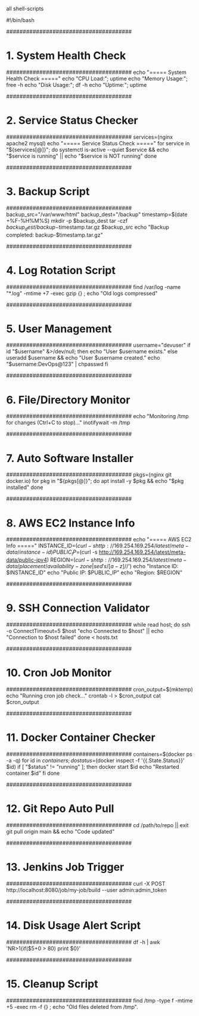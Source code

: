 all shell-scripts

#!/bin/bash

######################################
# 1. System Health Check
######################################
echo "===== System Health Check ====="
echo "CPU Load:"; uptime
echo "Memory Usage:"; free -h
echo "Disk Usage:"; df -h
echo "Uptime:"; uptime


######################################
# 2. Service Status Checker
######################################
services=(nginx apache2 mysql)
echo "===== Service Status Check ====="
for service in "${services[@]}"; do
    systemctl is-active --quiet $service && 
    echo "$service is running" || 
    echo "$service is NOT running"
done


######################################
# 3. Backup Script
######################################
backup_src="/var/www/html"
backup_dest="/backup"
timestamp=$(date +%F-%H%M%S)
mkdir -p $backup_dest
tar -czf $backup_dest/backup-$timestamp.tar.gz $backup_src
echo "Backup completed: backup-$timestamp.tar.gz"


######################################
# 4. Log Rotation Script
######################################
find /var/log -name "*.log" -mtime +7 -exec gzip {} \;
echo "Old logs compressed"


######################################
# 5. User Management
######################################
username="devuser"
if id "$username" &>/dev/null; then
    echo "User $username exists."
else
    useradd $username && echo "User $username created."
    echo "$username:DevOps@123" | chpasswd
fi


######################################
# 6. File/Directory Monitor
######################################
echo "Monitoring /tmp for changes (Ctrl+C to stop)..."
inotifywait -m /tmp


######################################
# 7. Auto Software Installer
######################################
pkgs=(nginx git docker.io)
for pkg in "${pkgs[@]}"; do
    apt install -y $pkg && echo "$pkg installed"
done


######################################
# 8. AWS EC2 Instance Info
######################################
echo "===== AWS EC2 Info ====="
INSTANCE_ID=$(curl -s http://169.254.169.254/latest/meta-data/instance-id)
PUBLIC_IP=$(curl -s http://169.254.169.254/latest/meta-data/public-ipv4)
REGION=$(curl -s http://169.254.169.254/latest/meta-data/placement/availability-zone | sed 's/[a-z]$//')
echo "Instance ID: $INSTANCE_ID"
echo "Public IP: $PUBLIC_IP"
echo "Region: $REGION"


######################################
# 9. SSH Connection Validator
######################################
while read host; do
    ssh -o ConnectTimeout=5 $host "echo Connected to $host" || echo "Connection to $host failed"
done < hosts.txt


######################################
# 10. Cron Job Monitor
######################################
cron_output=$(mktemp)
echo "Running cron job check..."
crontab -l > $cron_output
cat $cron_output


######################################
# 11. Docker Container Checker
######################################
containers=$(docker ps -a -q)
for id in $containers; do
    status=$(docker inspect -f '{{.State.Status}}' $id)
    if [ "$status" != "running" ]; then
        docker start $id
        echo "Restarted container $id"
    fi
done


######################################
# 12. Git Repo Auto Pull
######################################
cd /path/to/repo || exit
git pull origin main && echo "Code updated"


######################################
# 13. Jenkins Job Trigger
######################################
curl -X POST http://localhost:8080/job/my-job/build --user admin:admin_token


######################################
# 14. Disk Usage Alert Script
######################################
df -h | awk 'NR>1{if($5+0 > 80) print $0}'


######################################
# 15. Cleanup Script
######################################
find /tmp -type f -mtime +5 -exec rm -f {} \;
echo "Old files deleted from /tmp".
